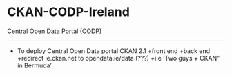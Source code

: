 CKAN-CODP-Ireland
==================================

Central Open Data Portal (CODP)
___________________________________________

+ To deploy Central Open Data portal CKAN 2.1
 +front end 
 +back end
 +redirect ie.ckan.net to opendata.ie/data (???)
  +i.e ‘Two guys + CKAN” in Bermuda’ 
